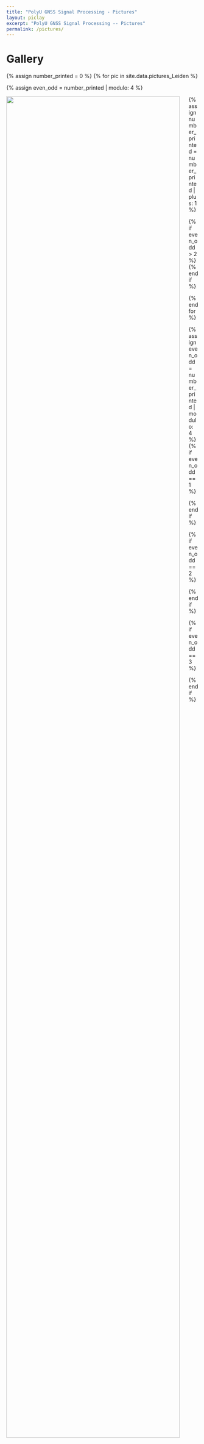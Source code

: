 ```yaml
---
title: "PolyU GNSS Signal Processing - Pictures"
layout: piclay
excerpt: "PolyU GNSS Signal Processing -- Pictures"
permalink: /pictures/
---
```


# Gallery
{% assign number_printed = 0 %}
{% for pic in site.data.pictures_Leiden %}

{% assign even_odd = number_printed | modulo: 4 %}



  <div class="col-sm-3 clearfix">
  <img src="{{ site.url }}{{ site.baseurl }}/images/picpic/Gallery/{{ pic.image }}" class="img-responsive" width="95%" style="float: left" />
  </div>

  {% assign number_printed = number_printed | plus: 1 %}

  {% if even_odd > 2 %}
    </div>
  {% endif %}


{% endfor %}

{% assign even_odd = number_printed | modulo: 4 %}
{% if even_odd == 1 %}
</div>
{% endif %}

{% if even_odd == 2 %}
</div>
{% endif %}

{% if even_odd == 3 %}
</div>
{% endif %}

<p> &nbsp; </p>


